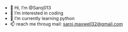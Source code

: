 - 👋 Hi, I’m @Saroj013
- 👀 I’m interested in coding
- 🌱 I’m currently learning python
- 📫 reach me throug mail: saroj.maxwell32@gmail.com

<!---
Saroj013/Saroj013 is a ✨ special ✨ repository because its `README.md` (this file) appears on your GitHub profile.
You can click the Preview link to take a look at your changes.
--->
